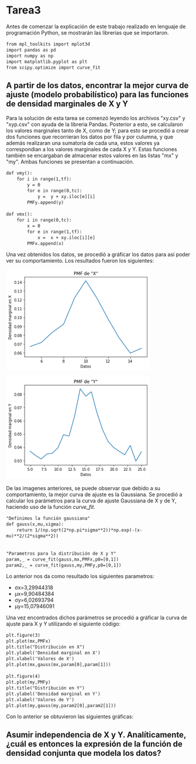 # Tarea3
Antes de comenzar la explicación de este trabajo realizado en lenguaje de programación Python, se mostrarán las librerias que se importaron.
```
from mpl_toolkits import mplot3d
import pandas as pd
import numpy as np
import matplotlib.pyplot as plt
from scipy.optimize import curve_fit
```

## A partir de los datos, encontrar la mejor curva de ajuste (modelo probabilístico) para las funciones de densidad marginales de X y Y

Para la solución de esta tarea se comenzó leyendo los archivos "xy.csv" y "xyp.csv" con ayuda de la libreria Pandas. Posterior a esto, se calcularon los valores marginales tanto de X, como de Y; para esto se procedió a crear dos funciones que recorrieran los datos por fila y por culumna, y que además realizaran una sumatoria de cada una, estos valores ya correspondian a los valores marginales de cada X y Y. Estas funciones también se encargaban de almacenar estos valores en las listas "mx" y "my". Ambas funciones se presentan a continuación.

```
def vmy():
    for i in range(1,tf):  
        y = 0
        for e in range(0,tc):
            y =  y + xy.iloc[e][i]
        PMFy.append(y)

def vmx():
    for i in range(0,tc):  
        x = 0
        for e in range(1,tf):
            x =  x + xy.iloc[i][e]
        PMFx.append(x)
```

Una vez obtenidos los datos, se procedió a gráficar los datos para así poder ver su comportamiento. Los resultados fueron los siguientes:

![alt text](https://github.com/luisgm98/Tarea3/blob/master/PMFx.png)

![alt text](https://github.com/luisgm98/Tarea3/blob/master/PMFy.png)

De las imagenes anteriores, se puede observar que debido a su comportamiento, la mejor curva de ajuste es la Gaussiana. Se procedió a calcular los parámetros para la curva de ajuste Gaussiana de X y de Y, haciendo uso de la función _curve_fit_.

```
"Definimos la función gaussiana"
def gauss(x,mu,sigma):
    return 1/(np.sqrt(2*np.pi*sigma**2))*np.exp(-(x-mu)**2/(2*sigma**2))
    

"Parametros para la distribución de X y Y"
param,_ = curve_fit(gauss,mx,PMFx,p0=[0,1])
param2,_ = curve_fit(gauss,my,PMFy,p0=[0,1])
```

Lo anterior nos da como resultado los siguientes parametros:
- σx=3,29944318
- μx=9,90484384
- σy=6,02693794
- μy=15,07946091

Una vez encontrados dichos parámetros se procedió a gráficar la curva de ajuste para X y Y utilizando el siguiente código:

```
plt.figure(3)
plt.plot(mx,PMFx)
plt.title("Distribución en X")
plt.ylabel('Densidad marginal en X')
plt.xlabel('Valores de X')
plt.plot(mx,gauss(mx,param[0],param[1]))

plt.figure(4)
plt.plot(my,PMFy)
plt.title("Distribución en Y")
plt.ylabel('Densidad marginal en Y')
plt.xlabel('Valores de Y')
plt.plot(my,gauss(my,param2[0],param2[1]))
```

Con lo anterior se obtuvieron las siguientes gráficas:


##  Asumir independencia de X y Y. Analíticamente, ¿cuál es entonces la expresión de la función de densidad conjunta que modela los datos?

